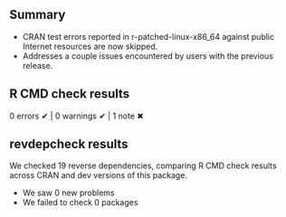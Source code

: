## Summary

* CRAN test errors reported in r-patched-linux-x86_64 against public Internet
  resources are now skipped.
* Addresses a couple issues encountered by users with the previous release.

## R CMD check results

0 errors ✔ | 0 warnings ✔ | 1 note ✖

## revdepcheck results

We checked 19 reverse dependencies, comparing R CMD check results across CRAN and dev versions of this package.

 * We saw 0 new problems
 * We failed to check 0 packages
